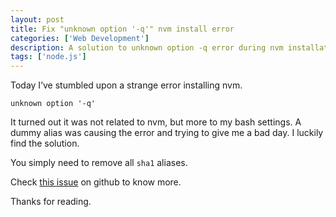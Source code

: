 ```yaml
---
layout: post
title: Fix "unknown option '-q'" nvm install error
categories: ['Web Development']
description: A solution to unknown option -q error during nvm installation
tags: ['node.js']
---
```


Today I’ve stumbled upon a strange error installing nvm.

```text
unknown option '-q'
```

It turned out it was not related to nvm, but more to my bash settings. A dummy alias was causing the error and trying to give me a bad day. I luckily find the solution.

You simply need to remove all ```sha1``` aliases.

Check [this issue](https://github.com/creationix/nvm/issues/536) on github to know more.

Thanks for reading.